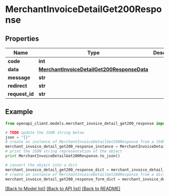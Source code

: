 # MerchantInvoiceDetailGet200Response


## Properties

Name | Type | Description | Notes
------------ | ------------- | ------------- | -------------
**code** | **int** |  | [optional] 
**data** | [**MerchantInvoiceDetailGet200ResponseData**](MerchantInvoiceDetailGet200ResponseData.md) |  | [optional] 
**message** | **str** |  | [optional] 
**redirect** | **str** |  | [optional] 
**request_id** | **str** |  | [optional] 

## Example

```python
from openapi_client.models.merchant_invoice_detail_get200_response import MerchantInvoiceDetailGet200Response

# TODO update the JSON string below
json = "{}"
# create an instance of MerchantInvoiceDetailGet200Response from a JSON string
merchant_invoice_detail_get200_response_instance = MerchantInvoiceDetailGet200Response.from_json(json)
# print the JSON string representation of the object
print MerchantInvoiceDetailGet200Response.to_json()

# convert the object into a dict
merchant_invoice_detail_get200_response_dict = merchant_invoice_detail_get200_response_instance.to_dict()
# create an instance of MerchantInvoiceDetailGet200Response from a dict
merchant_invoice_detail_get200_response_form_dict = merchant_invoice_detail_get200_response.from_dict(merchant_invoice_detail_get200_response_dict)
```
[[Back to Model list]](../README.md#documentation-for-models) [[Back to API list]](../README.md#documentation-for-api-endpoints) [[Back to README]](../README.md)



